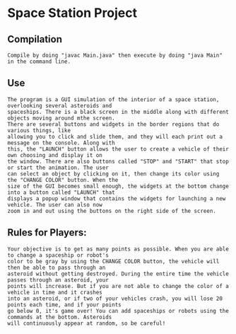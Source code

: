 # Space Station Project

## Compilation
    Compile by doing "javac Main.java" then execute by doing "java Main" in the command line.

## Use
    The program is a GUI simulation of the interior of a space station, overlooking several asteroids and
    spaceships. There is a black screen in the middle along with different objects moving around mthe screen.
    There are several buttons and widgets in the border regions that do various things, like
    allowing you to click and slide them, and they will each print out a message on the console. Along with
    this, the "LAUNCH" button allows the user to create a vehicle of their own choosing and display it on
    the window. There are also buttons called "STOP" and "START" that stop or start the animation. The user
    can select an object by clicking on it, then change its color using the "CHANGE COLOR" button. When the
    size of the GUI becomes small enough, the widgets at the bottom change into a button called "LAUNCH" that
    displays a popup window that contains the widgets for launching a new vehicle. The user can also now
    zoom in and out using the buttons on the right side of the screen.

## Rules for Players:
    Your objective is to get as many points as possible. When you are able to change a spaceship or robot's
    color to be gray by using the CHANGE COLOR button, the vehicle will then be able to pass through an
    asteroid without getting destroyed. During the entire time the vehicle passes through an asteroid, your
    points will increase. But if you are not able to change the color of a vehicle in time and it crashes
    into an asteroid, or if two of your vehicles crash, you will lose 20 points each time, and if your points
    go below 0, it's game over! You can add spaceships or robots using the commands at the bottom. Asteroids
    will continuously appear at random, so be careful!

